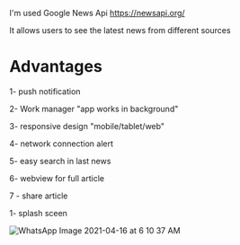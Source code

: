 I'm used Google News Api https://newsapi.org/

It allows users to see the latest news from different sources

# Advantages

1- push notification

2- Work manager "app works in background"

3- responsive design "mobile/tablet/web"

4- network connection alert

5- easy search in last news

6- webview for full article

7 - share article


1- splash sceen 

![WhatsApp Image 2021-04-16 at 6 10 37 AM](https://user-images.githubusercontent.com/48440396/114970402-ad8f9900-9e7a-11eb-9872-df067375d0f5.jpeg)


